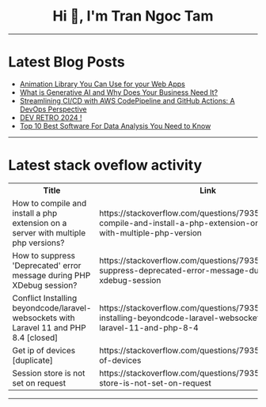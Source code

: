 <h1 align="center">Hi 👋, I'm Tran Ngoc Tam</h1>

---

# Latest Blog Posts 
<!-- BLOG-POST-LIST:START -->
- [Animation Library You Can Use for your Web Apps](https://dev.to/jenueldev/animation-library-you-can-use-for-your-web-apps-35lb)
- [What is Generative AI and Why Does Your Business Need It?](https://dev.to/robertadler/what-is-generative-ai-and-why-does-your-business-need-it-41na)
- [Streamlining CI/CD with AWS CodePipeline and GitHub Actions: A DevOps Perspective](https://dev.to/mabubakarriaz/streamlining-cicd-with-aws-codepipeline-and-github-actions-a-devops-perspective-j18)
- [DEV RETRO 2024 !](https://dev.to/pragadeeshnehru/dev-retro-2024--3ceb)
- [Top 10 Best Software For Data Analysis You Need to Know](https://dev.to/tarunfulera/top-10-best-software-for-data-analysis-you-need-to-know-24m)
<!-- BLOG-POST-LIST:END -->

---

# Latest stack oveflow activity
<table>
  <tr><th>Title</th><th>Link</th></tr>
  <!-- STACKOVERFLOW:START --><tr><td>How to compile and install a php extension on a server with multiple php versions?</td><td>https://stackoverflow.com/questions/79354444/how-to-compile-and-install-a-php-extension-on-a-server-with-multiple-php-version</td></tr><tr><td>How to suppress &#39;Deprecated&#39; error message during PHP XDebug session?</td><td>https://stackoverflow.com/questions/79354386/how-to-suppress-deprecated-error-message-during-php-xdebug-session</td></tr><tr><td>Conflict Installing beyondcode/laravel-websockets with Laravel 11 and PHP 8.4 [closed]</td><td>https://stackoverflow.com/questions/79354334/conflict-installing-beyondcode-laravel-websockets-with-laravel-11-and-php-8-4</td></tr><tr><td>Get ip of devices [duplicate]</td><td>https://stackoverflow.com/questions/79354316/get-ip-of-devices</td></tr><tr><td>Session store is not set on request</td><td>https://stackoverflow.com/questions/79354276/session-store-is-not-set-on-request</td></tr><!-- STACKOVERFLOW:END -->
</table>

---


